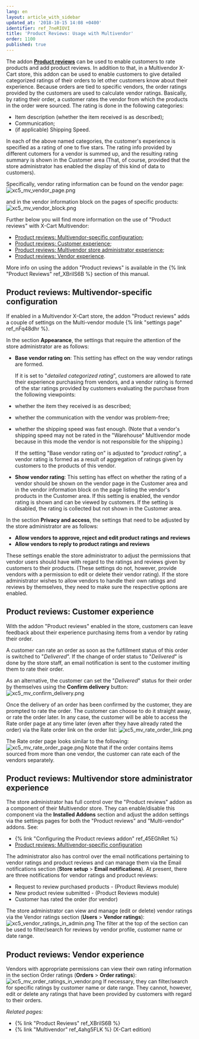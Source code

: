 ```yaml
---
lang: en
layout: article_with_sidebar
updated_at: '2018-10-15 14:08 +0400'
identifier: ref_7neRIOVI
title: 'Product Reviews: Usage with Multivendor'
order: 1100
published: true
---
```

The addon **[Product reviews](https://market.x-cart.com/addons/product-reviews.html "Configuring the Multi-vendor addon")** can be used to enable customers to rate products and add product reviews. In addition to that, in a Multivendor X-Cart store, this addon can be used to enable customers to give detailed categorized ratings of their orders to let other customers know about their experience. Because orders are tied to specific vendors, the order ratings provided by the customers are used to calculate vendor ratings. Basically, by rating their order, a customer rates the vendor from which the products in the order were sourced. The rating is done in the following categories:
   
   * Item description (whether the item received is as described);
   * Communication;
   * (if applicable) Shipping Speed.
   
In each of the above named categories, the customer's experience is specified as a rating of one to five stars. The rating info provided by different cutomers for a vendor is summed up, and the resulting rating summary is shown in the Customer area (That, of course, provided that the store administrator has enabled the display of this kind of data to customers).

Specifically, vendor rating information can be found on the vendor page:
![xc5_mv_vendor_page.png]({{site.baseurl}}/attachments/ref_7neRIOVI/xc5_mv_vendor_page.png)

and in the vendor information block on the pages of specific products:
![xc5_mv_vendor_block.png]({{site.baseurl}}/attachments/ref_7neRIOVI/xc5_mv_vendor_block.png)


Further below you will find more information on the use of "Product reviews" with X-Cart Multivendor:

   * [Product reviews: Multivendor-specific configuration](#product-reviews--multivendor-specific-configuration);
   * [Product reviews: Customer experience](#product-reviews--customer-experience);
   * [Product reviews: Multivendor store administrator experience](#product-reviews--multivendor-store-administrator-experience);
   * [Product reviews: Vendor experience](#product-reviews-vendor-experience).

More info on using the addon "Product reviews" is available in the {% link "Product Reviews" ref_XBriIS6B %} section of this manual.

## Product reviews: Multivendor-specific configuration 

If enabled in a Multivendor X-Cart store, the addon "Product reviews" adds a couple of settings on the Multi-vendor module {% link "settings page" ref_nFq48dhr %}. 

In the section **Appearance**, the settings that require the attention of the store administrator are as follows:

   *   **Base vendor rating on**: This setting has effect on the way vendor ratings are formed. 

       If it is set to "_detailed categorized rating_", customers are allowed to rate their experience purchasing from vendors, and a vendor rating is formed of the star ratings provided by customers evaluating the purchase from the following viewpoints:
  - whether the item they received is as described;
  - whether the communication with the vendor was problem-free; 
  - whether the shipping speed was fast enough. 
    (Note that a vendor's shipping speed may not be rated in the "Warehouse" Multivendor mode because in this mode the vendor is not responsible for the shipping.)
     
       If the setting "Base vendor rating on" is adjusted to "_product rating_", a vendor rating is formed as a result of aggregation of ratings given by customers to the products of this vendor. 
      
   *   **Show vendor rating**: This setting has effect on whether the rating of a vendor should be shown on the vendor page in the Customer area and in the vendor information block on the page listing the vendor's products in the Customer area. If this setting is enabled, the vendor rating is shown and can be viewed by customers. If the setting is disabled, the rating is collected but not shown in the Customer area.
    
In the section **Privacy and access**, the settings that need to be adjusted by the store administrator are as follows:

   *   **Allow vendors to approve, reject and edit product ratings and reviews**    
   *   **Allow vendors to reply to product ratings and reviews** 
   
These settings enable the store administrator to adjust the permissions that vendor users should have with regard to the ratings and reviews given by customers to their products. (These settings do not, however, provide vendors with a permission to edit or delete their vendor rating). If the store administrator wishes to allow vendors to handle their own ratings and reviews by themselves, they need to make sure the respective options are enabled.

## Product reviews: Customer experience

With the addon "Product reviews" enabled in the store, customers can leave feedback about their experience purchasing items from a vendor by rating their order. 

A customer can rate an order as soon as the fulfillment status of this order is switched to "_Delivered_". If the change of order status to "_Delivered_" is done by the store staff, an email notification is sent to the customer inviting them to rate their order. 

As an alternative, the customer can set the "_Delivered_" status for their order by themselves using the **Confirm delivery** button:
   ![xc5_mv_confirm_delivery.png]({{site.baseurl}}/attachments/ref_7neRIOVI/xc5_mv_confirm_delivery.png)

Once the delivery of an order has been confirmed by the customer, they are prompted to rate the order. The customer can choose to do it straight away, or rate the order later. In any case, the customer will be able to access the Rate order page at any time later (even after they have already rated the order) via the Rate order link on the order list:
   ![xc5_mv_rate_order_link.png]({{site.baseurl}}/attachments/ref_7neRIOVI/xc5_mv_rate_order_link.png)
 
The Rate order page looks similar to the following:
   ![xc5_mv_rate_order_page.png]({{site.baseurl}}/attachments/ref_7neRIOVI/xc5_mv_rate_order_page.png)
Note that if the order contains items sourced from more than one vendor, the customer can rate each of the vendors separately.

## Product reviews: Multivendor store administrator experience

The store administrator has full control over the "Product reviews" addon as a component of their Multivendor store. They can enable/disable this component via the **Installed Addons** section and adjust the addon settings via the settings pages for both the "Product reviews" and "Multi-vendor" addons. See:
   
   * {% link "Configuring the Product reviews addon" ref_45EGhRet %}
   * [Product reviews: Multivendor-specific configuration](#product-reviews--multivendor-specific-configuration)

The administrator also has control over the email notifications pertaining to vendor ratings and product reviews and can manage them via the Email notifications section (**Store setup** > **Email notifications**). At present, there are three notifications for vendor ratings and product reviews:

   * Request to review purchased products - (Product Reviews module)
   * New product review submitted - (Product Reviews module)
   * Customer has rated the order (for vendor)
   
The store administrator can view and manage (edit or delete) vendor ratings via the Vendor ratings section (**Users** > **Vendor ratings**): 
   ![xc5_vendor_ratings_in_admin.png]({{site.baseurl}}/attachments/ref_7neRIOVI/xc5_vendor_ratings_in_admin.png)
The filter at the top of the section can be used to filter/search for reviews by vendor profile, customer name or date range.

## Product reviews: Vendor experience
Vendors with appropriate permissions can view their own rating information in the section Order ratings (**Orders** > **Order ratings**):
   ![xc5_mv_order_ratings_in_vendor.png]({{site.baseurl}}/attachments/ref_7neRIOVI/xc5_mv_order_ratings_in_vendor.png)
If necessary, they can filter/search for specific ratings by customer name or date range.
They cannot, however, edit or delete any ratings that have been provided by customers with regard to their orders. 
   
_Related pages:_
   
   * {% link "Product Reviews" ref_XBriIS6B %}
   * {% link "Multivendor" ref_4ahg5FLK %} (X-Cart edition)
